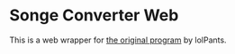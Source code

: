 # Songe Converter Web
This is a web wrapper for [the original program](https://github.com/lolPants/songe-converter) by lolPants.
